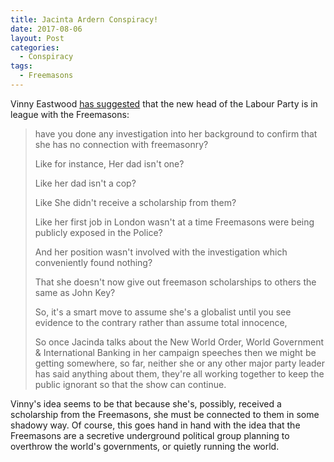 ```yaml
---
title: Jacinta Ardern Conspiracy!
date: 2017-08-06
layout: Post
categories:
  - Conspiracy
tags:
  - Freemasons
---
```


Vinny Eastwood [has suggested](https://www.facebook.com/VinnyEastwoodShow/photos/a.548975021804450.1073741825.205204582848164/1354741621227782/?type=3&theater) that the new head of the Labour Party is in league with the Freemasons:

<!-- more -->

> have you done any investigation into her background to confirm that she has no connection with freemasonry?
>
> Like for instance, Her dad isn't one?
>
> Like her dad isn't a cop?
>
> Like She didn't receive a scholarship from them?
>
> Like her first job in London wasn't at a time Freemasons were being publicly exposed in the Police?
>
> And her position wasn't involved with the investigation which conveniently found nothing?
>
> That she doesn't now give out freemason scholarships to others the same as John Key?
>
> So, it's a smart move to assume she's a globalist until you see evidence to the contrary rather than assume total innocence,
>
> So once Jacinda talks about the New World Order, World Government & International Banking in her campaign speeches then we might be getting somewhere, so far, neither she or any other major party leader has said anything about them, they're all working together to keep the public ignorant so that the show can continue.

Vinny's idea seems to be that because she's, possibly, received a scholarship from the Freemasons, she must be connected to them in some shadowy way. Of course, this goes hand in hand with the idea that the Freemasons are a secretive underground political group planning to overthrow the world's governments, or quietly running the world.
